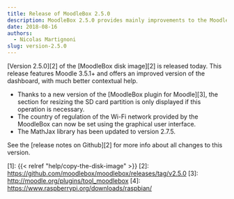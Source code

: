 ```yaml
---
title: Release of MoodleBox 2.5.0
description: MoodleBox 2.5.0 provides mainly improvements to the MoodleBox dashboard, including a much better contextual help.
date: 2018-08-16
authors:
  - Nicolas Martignoni
slug: version-2.5.0
---
```


[Version 2.5.0][2] of the [MoodleBox disk image][2] is released today. This release features Moodle 3.5.1+ and offers an improved version of the dashboard, with much better contextual help.

  - Thanks to a new version of the [MoodleBox plugin for Moodle][3], the section for resizing the SD card partition is only displayed if this operation is necessary.
  - The country of regulation of the Wi-Fi network provided by the MoodleBox can now be set using the graphical user interface.
  - The MathJax library has been updated to version 2.7.5.

See the [release notes on Github][2] for more info about all changes to this version.

 [1]: {{< relref "help/copy-the-disk-image" >}}
 [2]: https://github.com/moodlebox/moodlebox/releases/tag/v2.5.0
 [3]: http://moodle.org/plugins/tool_moodlebox
 [4]: https://www.raspberrypi.org/downloads/raspbian/
